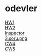 # odevler
[HW1](https://beyzakoser.github.io/odevler/Array%20Demo.html)
<br>
[HW2](https://beyzakoser.github.io/odevler/Database.html)
<br>
[Inspector](https://beyzakoser.github.io/odevler/inspector.html)
<br>
[3.soru.png](https://beyzakoser.github.io/odevler/3.soru.png)
<br>
[CW4](https://beyzakoser.github.io/odevler/index.html)
<br>
[CW5](https://beyzakoser.github.io/odevler/dosya.html)
